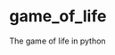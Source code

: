 # game_of_life

<!--
#groups
Rendering

#languages
Python

#frames and libs
Pygame

-->

The game of life in python
